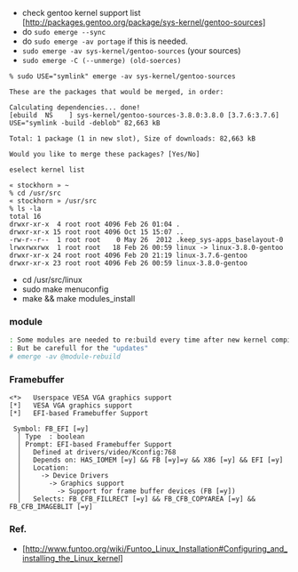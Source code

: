 

* check gentoo kernel support list [http://packages.gentoo.org/package/sys-kernel/gentoo-sources]
* do `sudo emerge --sync`
* do `sudo emerge -av portage` if this is needed.
* `sudo emerge -av sys-kernel/gentoo-sources` (your sources)
* `sudo emerge -C (--unmerge) (old-soerces)`

```
% sudo USE="symlink" emerge -av sys-kernel/gentoo-sources

These are the packages that would be merged, in order:

Calculating dependencies... done!
[ebuild  NS    ] sys-kernel/gentoo-sources-3.8.0:3.8.0 [3.7.6:3.7.6] USE="symlink -build -deblob" 82,663 kB

Total: 1 package (1 in new slot), Size of downloads: 82,663 kB

Would you like to merge these packages? [Yes/No]
```

```
eselect kernel list
```


```
« stockhorn » ~ 
% cd /usr/src 
« stockhorn » /usr/src 
% ls -la
total 16
drwxr-xr-x  4 root root 4096 Feb 26 01:04 .
drwxr-xr-x 15 root root 4096 Oct 15 15:07 ..
-rw-r--r--  1 root root    0 May 26  2012 .keep_sys-apps_baselayout-0
lrwxrwxrwx  1 root root   18 Feb 26 00:59 linux -> linux-3.8.0-gentoo
drwxr-xr-x 24 root root 4096 Feb 20 21:19 linux-3.7.6-gentoo
drwxr-xr-x 23 root root 4096 Feb 26 00:59 linux-3.8.0-gentoo
```

* cd /usr/src/linux
* sudo make menuconfig
* make && make modules_install

### module

```bash
: Some modules are needed to re:build every time after new kernel compiling
: But be carefull for the "updates"
# emerge -av @module-rebuild
```


### Framebuffer


```
<*>   Userspace VESA VGA graphics support
[*]   VESA VGA graphics support
[*]   EFI-based Framebuffer Support
```

```
 Symbol: FB_EFI [=y]
  │ Type  : boolean
  │ Prompt: EFI-based Framebuffer Support
  │   Defined at drivers/video/Kconfig:768
  │   Depends on: HAS_IOMEM [=y] && FB [=y]=y && X86 [=y] && EFI [=y]
  │   Location:
  │     -> Device Drivers
  │       -> Graphics support
  │         -> Support for frame buffer devices (FB [=y])
  │   Selects: FB_CFB_FILLRECT [=y] && FB_CFB_COPYAREA [=y] && FB_CFB_IMAGEBLIT [=y]

```

### Ref.

* [http://www.funtoo.org/wiki/Funtoo_Linux_Installation#Configuring_and_installing_the_Linux_kernel]

